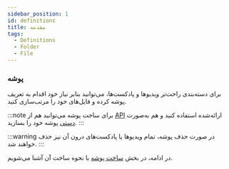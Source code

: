 ```yaml
---
sidebar_position: 1
id: definitions
title: مقدمه
tags:
  - Definitions
  - Folder
  - File
---
```


### پوشه

برای دسته‌بندی راحت‌تر ویدیوها و پادکست‌ها، می‌توانید بنابر نیاز خود اقدام به تعریف پوشه کرده و فایل‌های خود را مرتب‌سازی کنید.

:::note
برای ساخت پوشه می‌توانید هم از [API](../../developers/bucket/00-create.md) ارائه‌شده استفاده کنید و هم به‌صورت [دستی](../storage/bucket.md) پوشه خود را بسازید.
:::

:::warning
در صورت حذف پوشه، تمام ویدیوها یا پادکست‌های درون آن نیز حذف خواهند شد.
:::

در ادامه، در بخش [ساخت پوشه](./bucket#ساخت-پوشه) با نحوه ساخت آن آشنا می‌شویم.
